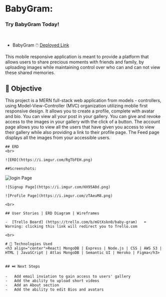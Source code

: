 # BabyGram:

### Try BabyGram  Today!

<br>

- BabyGram  🖱️ [Deployed Link](https://babygrams.herokuapp.com/) 




<p>This mobile responsive application is meant to provide a platform that allows users to share precious moments with friends and family, by  uploading images while maintaining control over who can and can not view these shared memories.
  
  ## 🎯 Objective 
  
  <p>This project is a MERN full-stack web application from models - controllers, using Model-View-Controller (MVC) organization utilizing moblie first responsive design. It allows you to create a profile, complete with avatar and bio. You can view all your post in your gallery. You can give and revoke access to the images in your gallery with the click of a button. The account page allows you to view all the users that have given you access to view their gallery while also providing a link to their profile page. The Feed page displays all the images from your accessible users.
    
    ## ERD
    <br>
    
    ![ERD](https://i.imgur.com/RgTbFEH.png)
    
    ##Screenshots:
    
   ![login Page](https://i.imgur.com/z5waGQP.png)
    
    ![Signup Page](https://i.imgur.com/HX95A0d.png)
    
    ![Profile Page](https://i.imgur.com/zTAeuM8.png)
    
    <br>
    
    ## User Stories | ERD Diagram | Wireframes 
    
    -  [Trello Board] (https://trello.com/b/mGtXskn0/baby-gram)   ⬅️ Warning: clicking this link will redirect you to Trello.com
    
    <br>
    
    # 💾 Technologies Used
    <h3 align="center">React| MongoDB | Express | Node.js | CSS | AWS S3 | HTML | JavaSCript | Atlas MongoDB | Semantic UI | Heroko | Figma</h3>
   
    
    ## ⏭️ Next Steps 
    
    -   Add email inviation to gain access to users' gallery
    -   Add the ability to upload short videos
    -   Add an About section
    -   Add the ability to edit Bios and avatars
